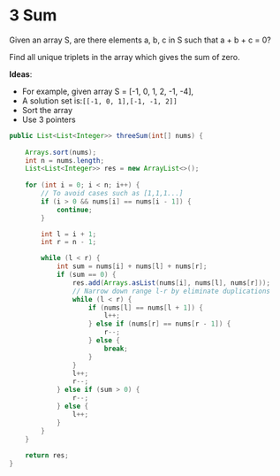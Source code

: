 # 3 Sum

Given an array S, are there elements a, b, c in S such that a + b + c = 0? 

Find all unique triplets in the array which gives the sum of zero.


**Ideas**:
- For example, given array S = [-1, 0, 1, 2, -1, -4],
- A solution set is:`[[-1, 0, 1],[-1, -1, 2]]`
- Sort the array
- Use 3 pointers

```java
public List<List<Integer>> threeSum(int[] nums) {
    
    Arrays.sort(nums);
    int n = nums.length;
    List<List<Integer>> res = new ArrayList<>();
    
    for (int i = 0; i < n; i++) {        
        // To avoid cases such as [1,1,1...]
        if (i > 0 && nums[i] == nums[i - 1]) {
            continue;
        }

        int l = i + 1;
        int r = n - 1;

        while (l < r) {
            int sum = nums[i] + nums[l] + nums[r];
            if (sum == 0) {
                res.add(Arrays.asList(nums[i], nums[l], nums[r]));
                // Narrow down range l-r by eliminate duplications
                while (l < r) {
                    if (nums[l] == nums[l + 1]) {
                        l++;
                    } else if (nums[r] == nums[r - 1]) {
                        r--;
                    } else {
                        break;
                    }
                }
                l++;
                r--;
            } else if (sum > 0) {
                r--;
            } else {
                l++;
            }
        }
    }
    
    return res;
}


```